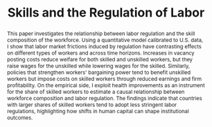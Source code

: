 ---
title        : "Skills and the Regulation of Labor"
collection   : projects
permalink    : /projects/skills-and-labor-regulation
doilink      : https://www.usf.edu/arts-sciences/departments/economics/documents/wpaper/2025-03.pdf
journal      : Under Review
year         :
coauthors    : 
abstract     : "This paper investigates the relationship between labor regulation and the skill composition of the workforce. Using a quantitative model calibrated to U.S. data, I show that labor market frictions induced by regulation have contrasting effects on different types of workers and across time horizons. Increases in vacancy posting costs reduce welfare for both skilled and unskilled workers, but they raise wages for the unskilled while lowering wages for the skilled. Similarly, policies that strengthen workers' bargaining power tend to benefit unskilled workers but impose costs on skilled workers through reduced earnings and firm profitability. On the empirical side, I exploit health improvements as an instrument for the share of skilled workers to estimate a causal relationship between workforce composition and labor regulation. The findings indicate that countries with larger shares of skilled workers tend to adopt less stringent labor regulations, highlighting how shifts in human capital can shape institutional outcomes."                
presentations:   
---